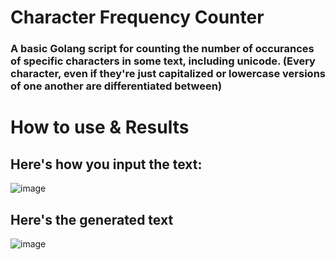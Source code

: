 # Character Frequency Counter
### A basic Golang script for counting the number of occurances of specific characters in some text, including unicode. (Every character, even if they're just capitalized or lowercase versions of one another are differentiated between)

# How to use & Results
## Here's how you input the text:
![image](https://github.com/user-attachments/assets/6b81bbb6-62f8-4eae-93c5-789c457fe1b5)
## Here's the generated text
![image](https://github.com/user-attachments/assets/79e13d6c-4bfe-4bc6-9db8-1598ced83ae0)
